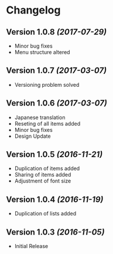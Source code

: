 Changelog
==========

Version 1.0.8 *(2017-07-29)*
----------------------------

 * Minor bug fixes
 * Menu structure altered


Version 1.0.7 *(2017-03-07)*
----------------------------

 * Versioning problem solved


Version 1.0.6 *(2017-03-07)*
----------------------------

 * Japanese translation
 * Reseting of all items added
 * Minor bug fixes
 * Design Update


Version 1.0.5 *(2016-11-21)*
----------------------------

 * Duplication of items added
 * Sharing of items added
 * Adjustment of font size 


Version 1.0.4 *(2016-11-19)*
----------------------------

 * Duplication of lists added


Version 1.0.3 *(2016-11-05)*
----------------------------

 * Initial Release
